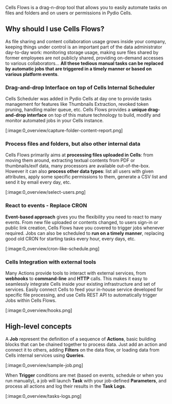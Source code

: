 Cells Flows is a drag-n-drop tool that allows you to easily automate tasks on files and folders and on users or permissions in Pydio Cells.

## Why should I use Cells Flows? 

As file sharing and content collaboration usage grows inside your company, keeping things under control is an important part of the data administrator day-to-day work: monitoring storage usage, making sure files shared by former employees are not publicly shared, providing on-demand accesses to various collaborators... **All these tedious manual tasks can be replaced by automatic jobs that are triggered in a timely manner or based on various platform events**.

### Drag-and-drop Interface on top of Cells Internal Scheduler

Cells Scheduler was added in Pydio Cells at day one to provide tasks management for features like Thumbnails Extraction, revoked token pruning, handling mailer queue, etc.  Cells Flows provides a **unique drag-and-drop interface** on top of this mature technology to build, modify and monitor automated jobs in your Cells instance.

[:image:0_overview/capture-folder-content-report.png]

### Process files and folders, but also other internal data

Cells Flows primarily aims at **processing files uploaded in Cells**: from moving them around, extracting textual contents from PDF or thumbnails/exif data, many processors are available out-of-the-box. However it can also **process other data types**: list all users with given attributes, apply some specific permissions to them, generate a CSV list and send it by email every day, etc.

[:image:0_overview/select-users.png]

### React to events - Replace CRON

**Event-based approach** gives you the flexibility you need to react to many events. From new file uploaded or contents changed, to users sign-in or public link creation, Cells Flows have you covered to trigger jobs whenever required.  Jobs can also be scheduled to **run on a timely manner**, replacing good old CRON for starting tasks every hour, every days, etc.

[:image:0_overview/cron-like-schedule.png]

### Cells Integration with external tools

Many Actions provide tools to interact with external services, from **webhooks** to **command-line** and **HTTP** calls. This makes
it easy to seamlessly integrate Cells inside your existing infrastructure and set of services. Easily connect Cells to feed your in-house service developed for specific file processing, and use Cells REST API to automatically trigger Jobs within Cells Flows. 

[:image:0_overview/hooks.png]

## High-level concepts

A **Job** represent the definition of a sequence of **Actions**, basic building blocks that can be chained together to process data. Just add an action and connect it to others, adding **Filters** on the data flow, or loading data from Cells internal services using **Queries**. 

[:image:0_overview/sample-job.png]

When **Trigger** conditions are met (based on events, schedule or when you run manually), a job will launch **Task** with your job-defined **Parameters**, and process all actions and log their results in the **Task Logs**.

[:image:0_overview/tasks-logs.png]